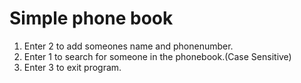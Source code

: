 # Simple phone book
1) Enter 2 to add someones name and phonenumber. 
2) Enter 1 to search for someone in the phonebook.(Case Sensitive)
3) Enter 3 to exit program.
